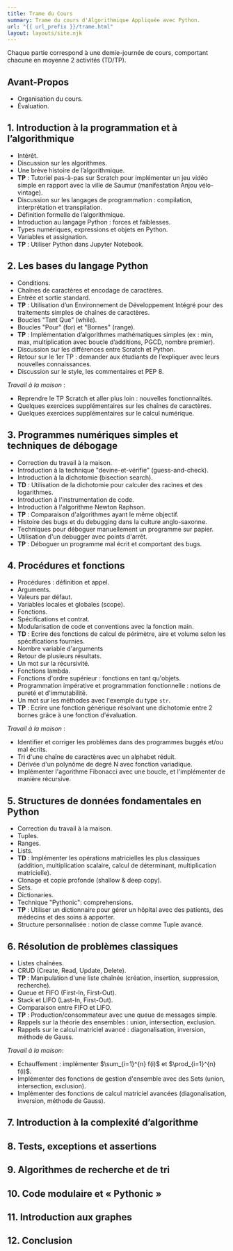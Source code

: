 ```yaml
---
title: Trame du Cours
summary: Trame du cours d'Algorithmique Appliquée avec Python.
url: "{{ url_prefix }}/trame.html"
layout: layouts/site.njk
---
```


Chaque partie correspond à une demie-journée de cours, comportant chacune en moyenne 2 activités (TD/TP).

## Avant-Propos
* Organisation du cours.
* Évaluation.

## 1. Introduction à la programmation et à l’algorithmique
* Intérêt.
* Discussion sur les algorithmes.
* Une brève histoire de l’algorithmique.
* **TP** : Tutoriel pas-à-pas sur Scratch pour implémenter un jeu vidéo simple en rapport avec la ville de Saumur (manifestation Anjou vélo-vintage).
* Discussion sur les langages de programmation : compilation, interprétation et transpilation.
* Définition formelle de l’algorithmique.
* Introduction au langage Python : forces et faiblesses.
* Types numériques, expressions et objets en Python.
* Variables et assignation.
* **TP** : Utiliser Python dans Jupyter Notebook.

## 2. Les bases du langage Python
* Conditions.
* Chaînes de caractères et encodage de caractères.
* Entrée et sortie standard.
* **TP** : Utilisation d’un Environnement de Développement Intégré pour des traitements simples de chaînes de caractères.
* Boucles "Tant Que" (while).
* Boucles "Pour" (for) et "Bornes" (range).
* **TP** : Implémentation d’algorithmes mathématiques simples (ex : min, max, multiplication avec boucle d’additions, PGCD, nombre premier).
* Discussion sur les différences entre Scratch et Python.
* Retour sur le 1er TP : demander aux étudiants de l’expliquer avec leurs nouvelles connaissances.
* Discussion sur le style, les commentaires et PEP 8.

*Travail à la maison* :
* Reprendre le TP Scratch et aller plus loin : nouvelles fonctionnalités.
* Quelques exercices supplémentaires sur les chaînes de caractères.
* Quelques exercices supplémentaires sur le calcul numérique.

## 3. Programmes numériques simples et techniques de débogage

* Correction du travail à la maison.
* Introduction à la technique "devine-et-vérifie" (guess-and-check).
* Introduction à la dichotomie (bisection search).
* **TD** : Utilisation de la dichotomie pour calculer des racines et des logarithmes.
* Introduction à l'instrumentation de code.
* Introduction à l'algorithme Newton Raphson.
* **TP** : Comparaison d'algorithmes ayant le même objectif.
* Histoire des bugs et du debugging dans la culture anglo-saxonne.
* Techniques pour déboguer manuellement un programme sur papier.
* Utilisation d'un debugger avec points d'arrêt.
* **TP** : Déboguer un programme mal écrit et comportant des bugs.

## 4. Procédures et fonctions

* Procédures : définition et appel.
* Arguments.
* Valeurs par défaut.
* Variables locales et globales (scope).
* Fonctions.
* Spécifications et contrat.
* Modularisation de code et conventions avec la fonction main.
* **TD** : Ecrire des fonctions de calcul de périmètre, aire et volume selon les spécifications fournies.
* Nombre variable d'arguments
* Retour de plusieurs résultats.
* Un mot sur la récursivité.
* Fonctions lambda.
* Fonctions d'ordre supérieur : fonctions en tant qu'objets.
* Programmation impérative et programmation fonctionnelle : notions de pureté et d'immutabilité.
* Un mot sur les méthodes avec l'exemple du type `str`.
* **TP** : Ecrire une fonction générique résolvant une dichotomie entre 2 bornes grâce à une fonction d'évaluation.

*Travail à la maison* :
* Identifier et corriger les problèmes dans des programmes buggés et/ou mal écrits.
* Tri d'une chaîne de caractères avec un alphabet réduit.
* Dérivée d'un polynôme de degré N avec fonction variadique.
* Implémenter l'agorithme Fibonacci avec une boucle, et l'implémenter de manière récursive.

## 5. Structures de données fondamentales en Python

* Correction du travail à la maison.
* Tuples.
* Ranges.
* Lists.
* **TD** : Implémenter les opérations matricielles les plus classiques (addition, multiplication scalaire, calcul de déterminant, multiplication matricielle).
* Clonage et copie profonde (shallow & deep copy).
* Sets.
* Dictionaries.
* Technique "Pythonic": comprehensions.
* **TP** : Utiliser un dictionnaire pour gérer un hôpital avec des patients, des médecins et des soins à apporter.
* Structure personnalisée : notion de classe comme Tuple avancé.

## 6. Résolution de problèmes classiques

* Listes chaînées.
* CRUD (Create, Read, Update, Delete).
* **TP** : Manipulation d'une liste chaînée (création, insertion, suppression, recherche).
* Queue et FIFO (First-In, First-Out).
* Stack et LIFO (Last-In, First-Out).
* Comparaison entre FIFO et LIFO.
* **TP** : Production/consommateur avec une queue de messages simple.
* Rappels sur la théorie des ensembles : union, intersection, exclusion.
* Rappels sur le calcul matriciel avancé : diagonalisation, inversion, méthode de Gauss.

*Travail à la maison*:
* Echauffement : implémenter $\sum_{i=1}^{n} f(i)$ et $\prod_{i=1}^{n} f(i)$.
* Implémenter des fonctions de gestion d'ensemble avec des Sets (union, intersection, exclusion).
* Implémenter des fonctions de calcul matriciel avancées (diagonalisation, inversion, méthode de Gauss).

## 7. Introduction à la complexité d’algorithme

## 8. Tests, exceptions et assertions

## 9. Algorithmes de recherche et de tri

## 10. Code modulaire et « Pythonic »

## 11. Introduction aux graphes

## 12. Conclusion


